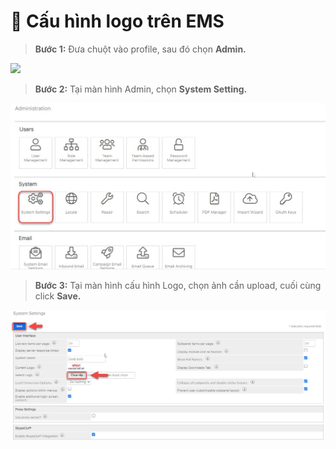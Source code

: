 # 💬 Cấu hình logo trên EMS

> **Bước 1:** Đưa chuột vào profile, sau đó chọn **Admin.**

![](https://gblobscdn.gitbook.com/assets%2F-LrHReb9JsrFo3TW8d7S%2F-M6TO-ZEko1StsY7FRFQ%2F-M6TRureOQ-ck5kPjtUt%2Fholiday1.jpg?alt=media\&token=a1985cda-0d69-4f85-907e-e3c54639a8f5)

> **Bước 2:** Tại màn hình Admin, chọn **System Setting.**

![](../../.gitbook/assets/admin1.jpg)

> **Bước 3:** Tại màn hình cấu hình Logo, chọn ảnh cần upload, cuối cùng click **Save.**

![](<../../.gitbook/assets/admin2 (1).jpg>)
